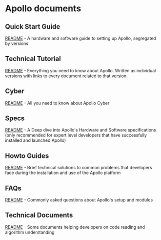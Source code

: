 # Apollo documents

## Quick Start Guide

[README](quickstart/README.md) - A hardware and software guide to setting up Apollo, segregated by versions

## Technical Tutorial

[README](technical_tutorial/README.md) - Everything you need to know about Apollo. Written as individual versions with links to every document related to that version.

## Cyber

[README](cyber/README.md) - All you need to know about Apollo Cyber

## Specs

[README](specs/README.md) - A Deep dive into Apollo's Hardware and Software specifications (only recommended for expert level developers that have successfully installed and launched Apollo)

## Howto Guides

[README](howto/README.md) - Brief technical solutions to common problems that developers face during the installation and use of the Apollo platform

## FAQs

[README](FAQs/README.md) - Commonly asked questions about Apollo's setup and modules

## Technical Documents

[README](technical_documents/README.md) - Some documents helping developers on code reading and algorithm understanding


